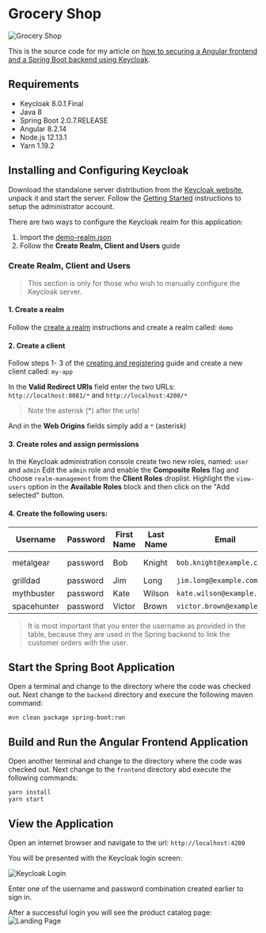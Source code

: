 # Grocery Shop

![Grocery Shop](images/shop.ico?raw=true "Grocery Shop")

This is the source code for my article on [how to securing a Angular frontend and a Spring Boot backend using Keycloak](https://www.linkedin.com/pulse/securing-java-rest-services-keycloak-part-4-jannie-louwrens/).

## Requirements

  - Keycloak 8.0.1.Final
  - Java 8
  - Spring Boot 2.0.7.RELEASE
  - Angular 8.2.14
  - Node.js 12.13.1
  - Yarn 1.19.2

## Installing and Configuring Keycloak
Download the standalone server distribution from the [Keycloak website](https://www.keycloak.org/), unpack it and start the server. Follow the [Getting Started](https://www.keycloak.org/docs/latest/getting_started/index.html#creating-the-admin-account) instructions to setup the administrator account.

There are two ways to configure the Keycloak realm for this application:
1. Import the [demo-realm.json](keycloak/demo-realm.json)
2. Follow the **Create Realm, Client and Users** guide

### Create Realm, Client and Users
>This section is only for those who wish to manually configure the Keycloak server.

#### 1. Create a realm
Follow the [create a realm](https://www.keycloak.org/docs/latest/getting_started/index.html#_create-realm) instructions and create a realm called: `demo`
#### 2. Create a client
Follow steps 1- 3 of the [creating and registering](https://www.keycloak.org/docs/latest/getting_started/index.html#creating-and-registering-the-client) guide and create a new client called: `my-app`

In the **Valid Redirect URIs** field enter the two URLs: `http://localhost:8081/*` and `http://localhost:4200/*`
> Note the asterisk (*) after the urls!

And in the **Web Origins** fields simply add a `*` (asterisk)
#### 3. Create roles and assign permissions
In the Keycloak administration console create two new roles, named: `user` and `admin`
Edit the `admin` role and enable the **Composite Roles** flag and choose `realm-management` from the **Client Roles** droplist. 
Highlight the `view-users` option in the **Available Roles** block and then click on the "Add selected" button.
#### 4. Create the following users:
| Username | Password | First Name | Last Name | Email | Roles |
| ------ | ------ | ------ | ------ | ------ | ------ |
| metalgear | password | Bob | Knight | `bob.knight@example.com` | ADMIN, USER |
| grilldad | password | Jim | Long | `jim.long@example.com` | USER |
| mythbuster | password | Kate | Wilson | `kate.wilson@example.com` | USER |
| spacehunter | password | Victor | Brown | `victor.brown@example.com` | USER |
> It is most important that you enter the username as provided in the table, because they are used in the Spring backend to link the customer orders with the user.

## Start the Spring Boot Application
Open a terminal and change to the directory where the code was checked out.
Next change to the `backend` directory and execure the following maven command:
```
mvn clean package spring-boot:run
```
## Build and Run the Angular Frontend Application
Open another terminal and change to the directory where the code was checked out.
Next change to the `frontend` directory abd execute the following commands:
```
yarn install
yarn start
```
## View the Application
Open an internet browser and navigate to the url: `http://localhost:4200`

You will be presented with the Keycloak login screen:

![Keycloak Login](images/keycloak_login.png?raw=true "Keycloak Login")

Enter one of the username and password combination created earlier to sign in. 

After a successful login you will see the product catalog page:
![Landing Page](images/shopapp.png?raw=true "Landing Page")
